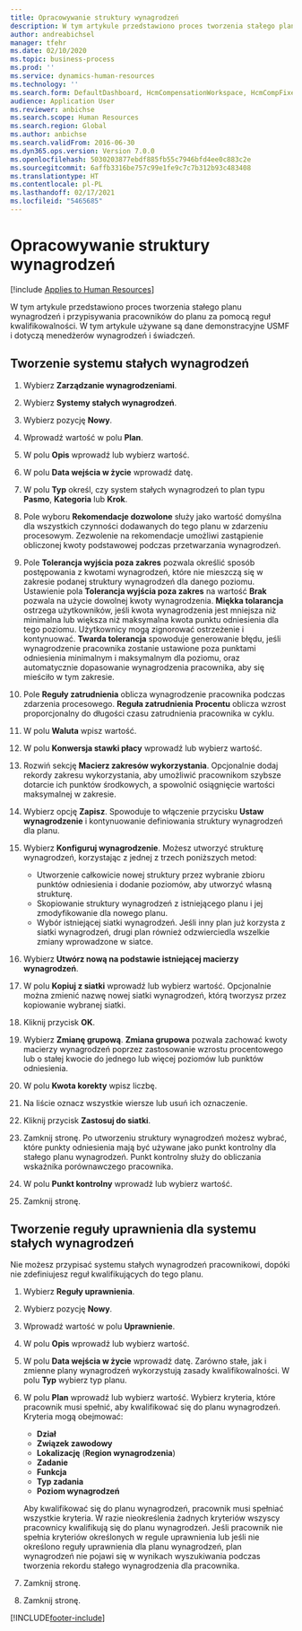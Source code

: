 ```yaml
---
title: Opracowywanie struktury wynagrodzeń
description: W tym artykule przedstawiono proces tworzenia stałego planu wynagrodzeń i przypisywania pracowników do planu za pomocą reguł kwalifikowalności.
author: andreabichsel
manager: tfehr
ms.date: 02/10/2020
ms.topic: business-process
ms.prod: ''
ms.service: dynamics-human-resources
ms.technology: ''
ms.search.form: DefaultDashboard, HcmCompensationWorkspace, HcmCompFixedPlansPart, HRMCompFixedPlanTable, HRMCompCreateGridDialog, HRCCompGridView, HRMCompEligibility,  HRCCompGrid
audience: Application User
ms.reviewer: anbichse
ms.search.scope: Human Resources
ms.search.region: Global
ms.author: anbichse
ms.search.validFrom: 2016-06-30
ms.dyn365.ops.version: Version 7.0.0
ms.openlocfilehash: 5030203877ebdf885fb55c7946bfd4ee0c883c2e
ms.sourcegitcommit: 6affb3316be757c99e1fe9c7c7b312b93c483408
ms.translationtype: HT
ms.contentlocale: pl-PL
ms.lasthandoff: 02/17/2021
ms.locfileid: "5465685"
---
```

# <a name="develop-a-compensation-structure"></a>Opracowywanie struktury wynagrodzeń

[!include [Applies to Human Resources](../includes/applies-to-hr.md)]

W tym artykule przedstawiono proces tworzenia stałego planu wynagrodzeń i przypisywania pracowników do planu za pomocą reguł kwalifikowalności. W tym artykule używane są dane demonstracyjne USMF i dotyczą menedżerów wynagrodzeń i świadczeń.

## <a name="create-a-fixed-compensation-plan"></a>Tworzenie systemu stałych wynagrodzeń

1. Wybierz **Zarządzanie wynagrodzeniami**.

2. Wybierz **Systemy stałych wynagrodzeń**.

3. Wybierz pozycję **Nowy**.

4. Wprowadź wartość w polu **Plan**.

5. W polu **Opis** wprowadź lub wybierz wartość.

6. W polu **Data wejścia w życie** wprowadź datę.

7. W polu **Typ** określ, czy system stałych wynagrodzeń to plan typu **Pasmo**, **Kategoria** lub **Krok**.

8. Pole wyboru **Rekomendacje dozwolone** służy jako wartość domyślna dla wszystkich czynności dodawanych do tego planu w zdarzeniu procesowym. Zezwolenie na rekomendacje umożliwi zastąpienie obliczonej kwoty podstawowej podczas przetwarzania wynagrodzeń.

9. Pole **Tolerancja wyjścia poza zakres** pozwala określić sposób postępowania z kwotami wynagrodzeń, które nie mieszczą się w zakresie podanej struktury wynagrodzeń dla danego poziomu. Ustawienie pola **Tolerancja wyjścia poza zakres** na wartość **Brak** pozwala na użycie dowolnej kwoty wynagrodzenia. **Miękka tolarancja** ostrzega użytkowników, jeśli kwota wynagrodzenia jest mniejsza niż minimalna lub większa niż maksymalna kwota punktu odniesienia dla tego poziomu. Użytkownicy mogą zignorować ostrzeżenie i kontynuować. **Twarda tolerancja** spowoduje generowanie błędu, jeśli wynagrodzenie pracownika zostanie ustawione poza punktami odniesienia minimalnym i maksymalnym dla poziomu, oraz automatycznie dopasowanie wynagrodzenia pracownika, aby się mieściło w tym zakresie.

10. Pole **Reguły zatrudnienia** oblicza wynagrodzenie pracownika podczas zdarzenia procesowego. **Reguła zatrudnienia** **Procentu** oblicza wzrost proporcjonalny do długości czasu zatrudnienia pracownika w cyklu.

11. W polu **Waluta** wpisz wartość.

12. W polu **Konwersja stawki płacy** wprowadź lub wybierz wartość.

13. Rozwiń sekcję **Macierz zakresów wykorzystania**. Opcjonalnie dodaj rekordy zakresu wykorzystania, aby umożliwić pracownikom szybsze dotarcie ich punktów środkowych, a spowolnić osiągnięcie wartości maksymalnej w zakresie.

14. Wybierz opcję **Zapisz**. Spowoduje to włączenie przycisku **Ustaw wynagrodzenie** i kontynuowanie definiowania struktury wynagrodzeń dla planu.

15. Wybierz **Konfiguruj wynagrodzenie**. Możesz utworzyć strukturę wynagrodzeń, korzystając z jednej z trzech poniższych metod:

    - Utworzenie całkowicie nowej struktury przez wybranie zbioru punktów odniesienia i dodanie poziomów, aby utworzyć własną strukturę.
    - Skopiowanie struktury wynagrodzeń z istniejącego planu i jej zmodyfikowanie dla nowego planu.
    - Wybór istniejącej siatki wynagrodzeń. Jeśli inny plan już korzysta z siatki wynagrodzeń, drugi plan również odzwierciedla wszelkie zmiany wprowadzone w siatce.

16. Wybierz **Utwórz nową na podstawie istniejącej macierzy wynagrodzeń**.

17. W polu **Kopiuj z siatki** wprowadź lub wybierz wartość. Opcjonalnie można zmienić nazwę nowej siatki wynagrodzeń, którą tworzysz przez kopiowanie wybranej siatki.

18. Kliknij przycisk **OK**.

19. Wybierz **Zmianę grupową**. **Zmiana grupowa** pozwala zachować kwoty macierzy wynagrodzeń poprzez zastosowanie wzrostu procentowego lub o stałej kwocie do jednego lub więcej poziomów lub punktów odniesienia.

20. W polu **Kwota korekty** wpisz liczbę.

21. Na liście oznacz wszystkie wiersze lub usuń ich oznaczenie.

22. Kliknij przycisk **Zastosuj do siatki**.

23. Zamknij stronę. Po utworzeniu struktury wynagrodzeń możesz wybrać, które punkty odniesienia mają być używane jako punkt kontrolny dla stałego planu wynagrodzeń. Punkt kontrolny służy do obliczania wskaźnika porównawczego pracownika.

24. W polu **Punkt kontrolny** wprowadź lub wybierz wartość.

25. Zamknij stronę.

## <a name="create-an-eligibility-rule-for-the-fixed-compensation-plan"></a>Tworzenie reguły uprawnienia dla systemu stałych wynagrodzeń

Nie możesz przypisać systemu stałych wynagrodzeń pracownikowi, dopóki nie zdefiniujesz reguł kwalifikujących do tego planu.  

1. Wybierz **Reguły uprawnienia**.

2. Wybierz pozycję **Nowy**.

3. Wprowadź wartość w polu **Uprawnienie**.

4. W polu **Opis** wprowadź lub wybierz wartość.

5. W polu **Data wejścia w życie** wprowadź datę. Zarówno stałe, jak i zmienne plany wynagrodzeń wykorzystują zasady kwalifikowalności. W polu **Typ** wybierz typ planu.

6. W polu **Plan** wprowadź lub wybierz wartość. Wybierz kryteria, które pracownik musi spełnić, aby kwalifikować się do planu wynagrodzeń. Kryteria mogą obejmować:

    - **Dział**
    - **Związek zawodowy**
    - **Lokalizację** (**Region wynagrodzenia**)
    - **Zadanie**
    - **Funkcja**
    - **Typ zadania**
    - **Poziom wynagrodzeń**
    
    Aby kwalifikować się do planu wynagrodzeń, pracownik musi spełniać wszystkie kryteria. W razie nieokreślenia żadnych kryteriów wszyscy pracownicy kwalifikują się do planu wynagrodzeń. Jeśli pracownik nie spełnia kryteriów określonych w regule uprawnienia lub jeśli nie określono reguły uprawnienia dla planu wynagrodzeń, plan wynagrodzeń nie pojawi się w wynikach wyszukiwania podczas tworzenia rekordu stałego wynagrodzenia dla pracownika.

7. Zamknij stronę.

8. Zamknij stronę.



[!INCLUDE[footer-include](../includes/footer-banner.md)]